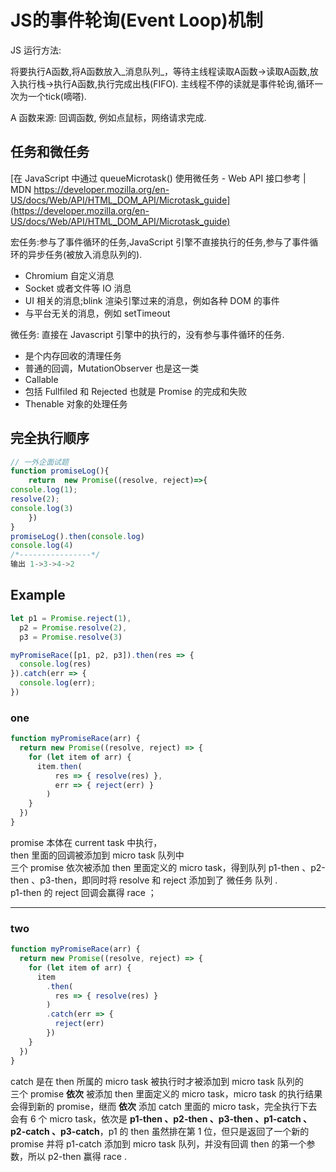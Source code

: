 # JS的事件轮询(Event Loop)机制

JS 运行方法:

将要执行A函数,将A函数放入_消息队列_，等待主线程读取A函数->读取A函数,放入执行栈->执行A函数,执行完成出栈(FIFO). 主线程不停的读就是事件轮询,循环一次为一个tick(嘀嗒).

A 函数来源: 回调函数, 例如点鼠标，网络请求完成.

## 任务和微任务

[在 JavaScript 中通过 queueMicrotask() 使用微任务 - Web API 接口参考 | MDN https://developer.mozilla.org/en-US/docs/Web/API/HTML_DOM_API/Microtask_guide](https://developer.mozilla.org/en-US/docs/Web/API/HTML_DOM_API/Microtask_guide)

宏任务:参与了事件循环的任务,JavaScript 引擎不直接执行的任务,参与了事件循环的异步任务(被放入消息队列的).

- Chromium 自定义消息
- Socket 或者文件等 IO 消息
- UI 相关的消息;blink 渲染引擎过来的消息，例如各种 DOM 的事件
- 与平台无关的消息，例如 setTimeout

微任务: 直接在 Javascript 引擎中的执行的，没有参与事件循环的任务.

- 是个内存回收的清理任务
- 普通的回调，MutationObserver 也是这一类
- Callable
- 包括 Fullfiled 和 Rejected 也就是 Promise 的完成和失败
- Thenable 对象的处理任务

## 完全执行顺序

<!-- 1. 先执行主线程
2. 遇到宏任务(macrotask)放到宏队列
3. 遇到微任列(microtask)放到微队列
4. 主线程执行完毕
5. 执行微队列(microtask)，直到执行完毕
6. 执行一次宏队列(macrotask)中的一个任务，直到执行完毕
7. 执行微队列(microtask)，执行完毕
8. 回到6. -->

```js
// 一外企面试题
function promiseLog(){
    return  new Promise((resolve, reject)=>{
console.log(1);
resolve(2);
console.log(3)
    })
}
promiseLog().then(console.log)
console.log(4)
/*----------------*/
输出 1->3->4->2
```

## Example

```js
let p1 = Promise.reject(1),
  p2 = Promise.resolve(2),
  p3 = Promise.resolve(3)

myPromiseRace([p1, p2, p3]).then(res => {
  console.log(res)
}).catch(err => {
  console.log(err);
})
```

### one

```js
function myPromiseRace(arr) {
  return new Promise((resolve, reject) => {
    for (let item of arr) {
      item.then(
          res => { resolve(res) },
          err => { reject(err) }
        )
    }
  })
}
```

promise 本体在 current task 中执行，  
then 里面的回调被添加到 micro task 队列中  
三个 promise 依次被添加 then 里面定义的 micro task，得到队列 p1-then 、p2-then 、p3-then，即同时将 resolve 和 reject 添加到了 微任务 队列 .  
p1-then 的 reject 回调会赢得 race ；

----

### two

```js
function myPromiseRace(arr) {
  return new Promise((resolve, reject) => {
    for (let item of arr) {
      item
        .then(
          res => { resolve(res) }
        )
        .catch(err => {
          reject(err)
        })
    }
  })
}
```

catch 是在 then 所属的 micro task 被执行时才被添加到 micro task 队列的  
三个 promise __依次__ 被添加 then 里面定义的 micro task，micro task 的执行结果会得到新的 promise，继而 __依次__ 添加 catch 里面的 micro task，完全执行下去会有 6 个 micro task，依次是 __p1-then 、p2-then 、p3-then 、p1-catch 、p2-catch 、p3-catch__，p1 的 then 虽然排在第 1 位，但只是返回了一个新的 promise 并将 p1-catch 添加到 micro task 队列，并没有回调 then 的第一个参数，所以 p2-then 赢得 race .
